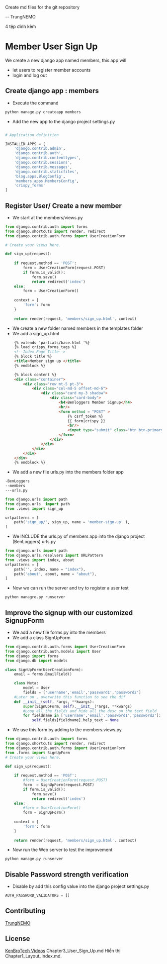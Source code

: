 

Create md files for the git repository

--
TrungNEMO

4 tệp đính kèm
# Member User Sign Up
We create a new django app named members, this app will
- let users to register member accounts
- login and log out

## Create django app : members
- Execute the command
```bash
python manage.py createapp members
```
- Add the new app to the django project settings.py
```python

# Application definition

INSTALLED_APPS = [
    'django.contrib.admin',
    'django.contrib.auth',
    'django.contrib.contenttypes',
    'django.contrib.sessions',
    'django.contrib.messages',
    'django.contrib.staticfiles',
    'blog.apps.BlogConfig',
    'members.apps.MembersConfig',
    'crispy_forms'
]

```
## Register User/ Create a new member
- We start at the members/views.py
```python
from django.contrib.auth import forms
from django.shortcuts import render, redirect
from django.contrib.auth.forms import UserCreationForm

# Create your views here.

def sign_up(request):
    
    if request.method == 'POST':
        form = UserCreationForm(request.POST)
        if form.is_valid():
            form.save()
            return redirect('index')
    else:
        form = UserCreationForm()
    
    context = {
        'form': form
    }
    
    return render(request, 'members/sign_up.html', context)

```
- We create a new folder named members in the templates folder
- We add a sign_up.html
```html
    {% extends 'partials/base.html '%}
    {% load crispy_forms_tags %}
    <!--Index Page Title-->
    {% block title %}
    <title>Member sign up </title>
    {% endblock %}

    {% block content %}
    <div class="container">
        <div class="row mt-5 pt-3">
            <div class="col-md-5 offset-md-6">
                <div class="card my-3 shadow">
                    <div class="card-body">
                        <h4>Benloggers Member Signup</h4>
                        <hr/>
                        <form method = "POST" >
                            {% csrf_token %}
                            {{ form|crispy }}
                            <br/> 
                            <input type="submit" class="btn btn-primary btn-block" value="Sign up">    
                        </form>
                    </div>
                </div>
            </div>
        </div>
    </div>
    {% endblock %}
```
- We add a new file urls.py into the members folder app
```bash
-BenLoggers
--members
---urls.py
```
```python
from django.urls import path
from django.urls  import path
from .views import sign_up

urlpatterns = [
    path('sign_up/', sign_up, name = 'member-sign-up' ),
] 
```
- We INCLUDE the urls.py of members app into the django project (BenLoggers) urls.py
```python
from django.urls import path
from django.urls.resolvers import URLPattern 
from .views import index, about
urlpatterns = [
    path('', index, name = "index"),
    path('about', about, name = "about"),
]
```
- Now we can run the server and try to register a user test
```bash
python managre.py runserver
```

## Improve the signup with our customized SignupForm 
- We add a new file forms.py into the members
- We add a class SignUpForm 
```python
from django.contrib.auth.forms import UserCreationForm
from django.contrib.auth.models import User
from django import forms
from django.db import models

class SignUpForm(UserCreationForm):
    email = forms.EmailField() 

    class Meta:
        model = User
        fields = ['username','email','password1','password2']
    #Later on , overwrite this function to see the dif
    def __init__(self, *args, **kwargs):
        super(SignUpForm, self).__init__(*args, **kwargs)
        #Loop all the fields and hide all the desc on the text field
        for fieldname in ['username','email','password1','password2']:
            self.fields[fieldname].help_text = None
```
- We use this form by adding to the members.views.py
```python
from django.contrib.auth import forms
from django.shortcuts import render, redirect
from django.contrib.auth.forms import UserCreationForm
from .forms import SignUpForm
# Create your views here.

def sign_up(request):
    
    if request.method == 'POST':
        #form = UserCreationForm(request.POST)
        form  = SignUpForm(request.POST)
        if form.is_valid():
            form.save()
            return redirect('index')
    else:
        #form = UserCreationForm()
        form = SignUpForm()
    
    context = {
        'form': form
    }
    
    return render(request, 'members/sign_up.html', context)
```
- Now run the Web server to test the improvement
```bash
python manage.py runserver
```
## Disable Password strength verification
- Disable by add this config value into the django project settings.py
```python
AUTH_PASSWORD_VALIDATORS = []
```

## Contributing
[TrungNEMO](https://www.facebook.com/TrungNEMO)
## License
[KenBroTech Videos](https://www.youtube.com/playlist?list=PLInvlTu9nmo9Saxdd70M4f0m5jcPrWXd7)
Chapter3_User_Sign_Up.md
Hiển thị Chapter1_Layout_Index.md.
